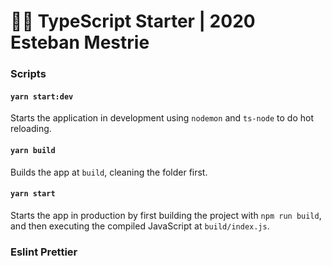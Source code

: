 # 🐱‍👤 TypeScript Starter | 2020 Esteban Mestrie

### Scripts

#### `yarn start:dev`

Starts the application in development using `nodemon` and `ts-node` to do hot reloading.

#### `yarn build`

Builds the app at `build`, cleaning the folder first.

#### `yarn start`

Starts the app in production by first building the project with `npm run build`, and then executing the compiled JavaScript at `build/index.js`.

### Eslint Prettier
